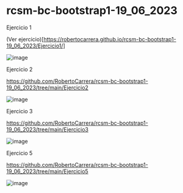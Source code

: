 # rcsm-bc-bootstrap1-19_06_2023

Ejercicio 1

(Ver ejercicio)[https://robertocarrera.github.io/rcsm-bc-bootstrap1-19_06_2023/Ejercicio1/]

![image](https://github.com/RobertoCarrera/rcsm-bc-bootstrap1-19_06_2023/assets/24571167/bde3170b-0281-4860-8a09-a338c7dc1820)

Ejercicio 2

https://github.com/RobertoCarrera/rcsm-bc-bootstrap1-19_06_2023/tree/main/Ejercicio2

![image](https://github.com/RobertoCarrera/rcsm-bc-bootstrap1-19_06_2023/assets/24571167/f2bbfa54-5a66-4c18-957f-bbc54e7aca99)

Ejercicio 3

https://github.com/RobertoCarrera/rcsm-bc-bootstrap1-19_06_2023/tree/main/Ejercicio3

![image](https://github.com/RobertoCarrera/rcsm-bc-bootstrap1-19_06_2023/assets/24571167/969d8c75-c6f9-4e50-a473-616206d8027b)

Ejercicio 5

https://github.com/RobertoCarrera/rcsm-bc-bootstrap1-19_06_2023/tree/main/Ejercicio5

![image](https://github.com/RobertoCarrera/rcsm-bc-bootstrap1-19_06_2023/assets/24571167/189c3298-18a3-4dd2-8e04-006ed2913b0a)
